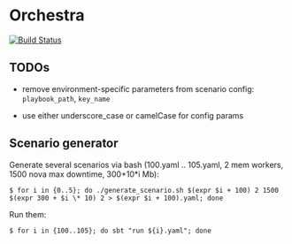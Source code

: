 # Orchestra

[![Build Status](https://travis-ci.org/timofei-durakov/orchestra.svg?branch=master)](https://travis-ci.org/timofei-durakov/orchestra)

## TODOs

- remove environment-specific parameters from scenario config: `playbook_path`, `key_name`

- use either underscore_case or camelCase for config params

## Scenario generator

Generate several scenarios via bash (100.yaml .. 105.yaml, 2 mem workers, 1500 nova max downtime, 300+10*i Mb):

	$ for i in {0..5}; do ./generate_scenario.sh $(expr $i + 100) 2 1500 $(expr 300 + $i \* 10) 2 > $(expr $i + 100).yaml; done

Run them:

	$ for i in {100..105}; do sbt "run ${i}.yaml"; done

